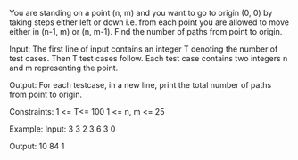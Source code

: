 You are standing on a point (n, m) and you want to go to origin (0, 0) by taking steps either left or down i.e. from each point you are allowed to move either in (n-1, m) or (n, m-1). Find the number of paths from point to origin.

Input:
The first line of input contains an integer T denoting the number of test cases. Then T test cases follow. Each test case contains two integers n and m representing the point.

Output:
For each testcase, in a new line, print the total number of paths from point to origin.

Constraints:
1 <= T<= 100
1 <= n, m <= 25

Example:
Input:
3
3 2
3 6
3 0

Output:
10
84
1
